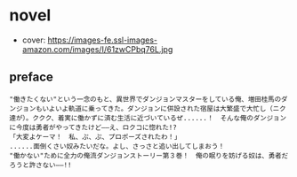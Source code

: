 # novel

- cover: https://images-fe.ssl-images-amazon.com/images/I/61zwCPbq76L.jpg

## preface


```
"働きたくない"という一念のもと、異世界でダンジョンマスターをしている俺、増田桂馬のダンジョンもいよいよ軌道に乗ってきた。ダンジョンに併設された宿屋は大繁盛で大忙し（ニク達が）。ククク、着実に働かずに済む生活に近づいているぜ......！　そんな俺のダンジョンに今度は勇者がやってきたけど――え、ロクコに惚れた!?  
「大変よケーマ！　私、ぷ、ぷ、プロポーズされたわ！」  
......面倒くさい奴みたいだな。よし、さっさと追い出してしまおう！  
"働かない"ために全力の俺流ダンジョンストーリー第３巻！　俺の眠りを妨げる奴は、勇者だろうと許さない――!!
```
